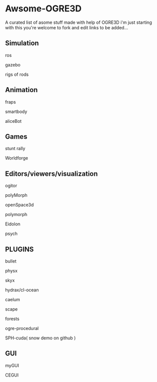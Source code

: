 # Awsome-OGRE3D
A curated list of asome stuff made with help of OGRE3D
i'm just starting with this you're welcome to fork and edit
links to be added...

Simulation
----------------------
ros

gazebo

rigs of rods


Animation
--------------------------
fraps 

smartbody

aliceBot


Games
-----------------------------
stunt rally

Worldforge


Editors/viewers/visualization
------------------------------
ogitor

polyMorph

openSpace3d

polymorph

Eidolon

psych



PLUGINS
------------------------------
bullet

physx

skyx

hydrax/cl-ocean

caelum

scape

forests

ogre-procedural

SPH-cuda( snow demo on github )


GUI
---------------------
myGUI

CEGUI






